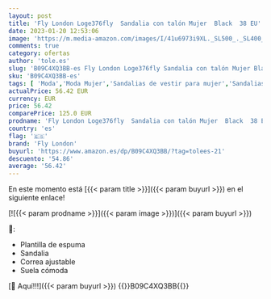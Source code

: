 ```yaml
---
layout: post
title: 'Fly London Loge376fly  Sandalia con talón Mujer  Black  38 EU'
date: 2023-01-20 12:53:06
image: 'https://m.media-amazon.com/images/I/41u6973i9XL._SL500_._SL400_.jpg'
comments: true
category: ofertas
author: 'tole.es'
slug: 'B09C4XQ3BB-es Fly London Loge376fly Sandalia con talón Mujer Black 38 EU'
sku: 'B09C4XQ3BB-es'
tags: [ 'Moda','Moda Mujer','Sandalias de vestir para mujer','Sandalias y palas de mujer','Zapatos para mujer','fly london','sandalia','🇪🇸', ]
actualPrice: 56.42 EUR
currency: EUR
price: 56.42
comparePrice: 125.0 EUR
prodname: 'Fly London Loge376fly  Sandalia con talón Mujer  Black  38 EU'
country: 'es'
flag: '🇪🇸'
brand: 'Fly London'
buyurl: 'https://www.amazon.es/dp/B09C4XQ3BB/?tag=tolees-21'
descuento: '54.86'
average: '56.42'
---
```


En este momento está [{{< param title >}}]({{< param buyurl >}}) en el siguiente enlace!

[![{{< param prodname >}}]({{< param image >}})]({{< param buyurl >}})

🔎:

- Plantilla de espuma
- Sandalia
- Correa ajustable
- Suela cómoda

[🛒 Aquí!!!]({{< param buyurl >}})
{{<world>}}B09C4XQ3BB{{</world>}}
